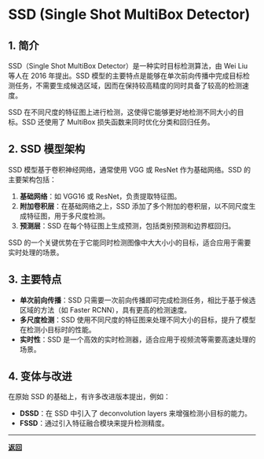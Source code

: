 # SSD (Single Shot MultiBox Detector)

## 1. 简介

SSD（Single Shot MultiBox Detector）是一种实时目标检测算法，由 Wei Liu 等人在 2016 年提出。SSD 模型的主要特点是能够在单次前向传播中完成目标检测任务，不需要生成候选区域，因而在保持较高精度的同时具备了较高的检测速度。

SSD 在不同尺度的特征图上进行检测，这使得它能够更好地检测不同大小的目标。SSD 还使用了 MultiBox 损失函数来同时优化分类和回归任务。

## 2. SSD 模型架构

SSD 模型基于卷积神经网络，通常使用 VGG 或 ResNet 作为基础网络。SSD 的主要架构包括：

1. **基础网络**：如 VGG16 或 ResNet，负责提取特征图。
2. **附加卷积层**：在基础网络之上，SSD 添加了多个附加的卷积层，以不同尺度生成特征图，用于多尺度检测。
3. **预测层**：SSD 在每个特征图上生成预测，包括类别预测和边界框回归。

SSD 的一个关键优势在于它能同时检测图像中大大小小的目标，适合应用于需要实时处理的场景。

## 3. 主要特点

- **单次前向传播**：SSD 只需要一次前向传播即可完成检测任务，相比于基于候选区域的方法（如 Faster RCNN），具有更高的检测速度。
- **多尺度检测**：SSD 使用不同尺度的特征图来处理不同大小的目标，提升了模型在检测小目标时的性能。
- **实时性**：SSD 是一个高效的实时检测器，适合应用于视频流等需要高速处理的场景。

## 4. 变体与改进

在原始 SSD 的基础上，有许多改进版本提出，例如：

- **DSSD**：在 SSD 中引入了 deconvolution layers 来增强检测小目标的能力。
- **FSSD**：通过引入特征融合模块来提升检测精度。

---

**[返回](../../README.md)**